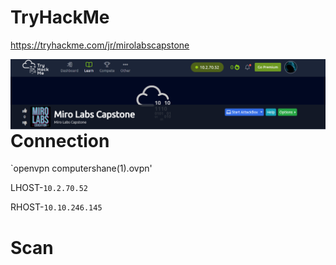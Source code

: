 # TryHackMe
  https://tryhackme.com/jr/mirolabscapstone
  
<img src="THM_capstone1.png"
     alt="THM_capstone1_icon"
     style="float: left; margin-right: 10px;" />

# Connection

`openvpn computershane\(1\).ovpn'

LHOST-`10.2.70.52` 

RHOST-`10.10.246.145`


# Scan

